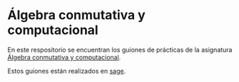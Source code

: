 # Álgebra conmutativa y computacional

En este respositorio se encuentran los guiones de prácticas de la asignatura [Álgebra conmutativa y computacional](http://grados.ugr.es/matematicas/pages/infoacademica/guiasdocentes/actual/optativas/Algebra_Conmutativa_y_Computacional).

Estos guiones están realizados en [sage](http://www.sagemath.org). 
